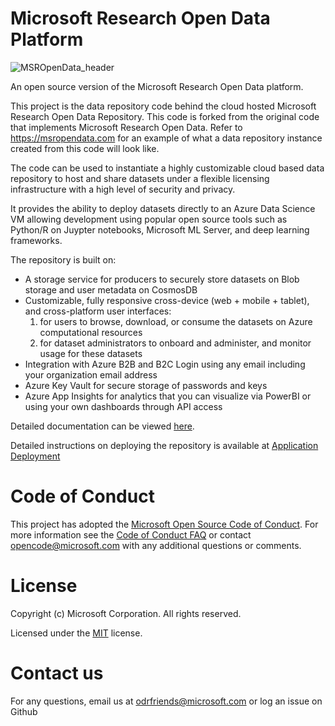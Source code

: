 # Microsoft Research Open Data Platform
![MSROpenData_header](images/msropendata_header.png)

An open source version of the Microsoft Research Open Data platform. 

This project is the data repository code behind the cloud hosted Microsoft Research Open Data Repository. This code is forked from the original code that implements Microsoft Research Open Data. Refer to https://msropendata.com for an example of what a data repository instance created from this code will look like. 


The code can be used to instantiate a highly customizable cloud based data repository to host and share datasets under a flexible licensing infrastructure with a high level of security and privacy. 

It provides the ability to deploy datasets directly to an Azure Data Science VM allowing development using popular open source tools such as Python/R on Juypter notebooks, Microsoft ML Server, and deep learning frameworks.


The repository is built on:
- A storage service for producers to securely store datasets on Blob storage and user metadata on CosmosDB 
- Customizable, fully responsive cross-device (web + mobile + tablet), and cross-platform user interfaces: 
    1) for users to browse, download, or consume the datasets on Azure computational resources
    2) for dataset administrators to onboard and administer, and monitor usage for these datasets
- Integration with Azure B2B and B2C Login using any email including your organization email address
- Azure Key Vault for secure storage of passwords and keys
- Azure App Insights for analytics that you can visualize via PowerBI or using your own dashboards through API access


Detailed documentation can be viewed [here](docs/index.md).

Detailed instructions on deploying the repository is available at [Application Deployment](./deployment.md)


# Code of Conduct

This project has adopted the [Microsoft Open Source Code of Conduct](https://opensource.microsoft.com/codeofconduct/). For more information see the [Code of Conduct FAQ](https://opensource.microsoft.com/codeofconduct/faq/) or contact [opencode@microsoft.com](mailto:opencode@microsoft.com) with any additional questions or comments.

# License

Copyright (c) Microsoft Corporation. All rights reserved.

Licensed under the [MIT](LICENSE.txt) license.

# Contact us
For any questions, email us at odrfriends@microsoft.com
or log an issue on Github
